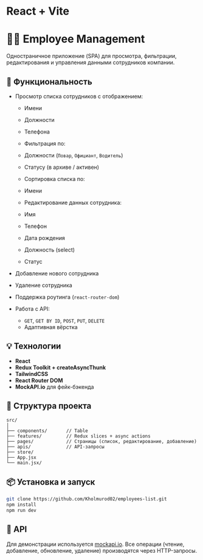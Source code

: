 # React + Vite
# 🧑‍💼 Employee Management

Одностраничное приложение (SPA) для просмотра, фильтрации, редактирования и управления данными сотрудников компании.

## 🚀 Функциональность

* Просмотр списка сотрудников с отображением:

  * Имени
  * Должности
  * Телефона
  * Фильтрация по:

  * Должности (`Повар`, `Официант`, `Водитель`)
  * Статусу (в архиве / активен)
  * Сортировка списка по:

  * Имени

  * Редактирование данных сотрудника:

  * Имя
  * Телефон
  * Дата рождения
  * Должность (select)
  * Статус
* Добавление нового сотрудника
* Удаление сотрудника
* Поддержка роутинга (`react-router-dom`)
* Работа с API:

  * `GET`, `GET BY ID`, `POST`, `PUT`, `DELETE`
  * Адаптивная вёрстка

## 💡 Технологии

* **React**
* **Redux Toolkit + createAsyncThunk**
* **TailwindCSS**
* **React Router DOM**
* **MockAPI.io** для фейк-бэкенда

## 📁 Структура проекта

```
src/
│
├── components/       // Table
├── features/         // Redux slices + async actions
├── pages/            // Страницы (список, редактирование, добавление)
├── apis/             // API-запросы
├── store/
├── App.jsx
└── main.jsx/         
```

## 📦 Установка и запуск

```bash
git clone https://github.com/Kholmurod02/employees-list.git
npm install
npm run dev
```

## 🔗 API

Для демонстрации используется [mockapi.io](https://67374317aafa2ef222333507.mockapi.io/data). Все операции (чтение, добавление, обновление, удаление) производятся через HTTP-запросы. 
